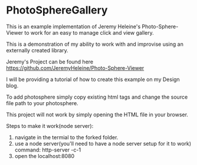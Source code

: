 # PhotoSphereGallery

This is an example implementation of Jeremy Heleine's Photo-Sphere-Viewer to work for an easy to manage click and view gallery. 

This is a demonstration of my ability to work with and improvise using an externally created library.

Jeremy's Project can be found here https://github.com/JeremyHeleine/Photo-Sphere-Viewer

I will be providing a tutorial of how to create this example on my Design blog.

To add photosphere simply copy existing html tags and change the source file path to your photosphere.

This project will not work by simply opening the HTML file in your browser. 

Steps to make it work(node server):
1. navigate in the termial to the forked folder.
2. use a node server(you'll need to have a node server setup for it to work) command: http-server -c-1
3. open the localhost:8080